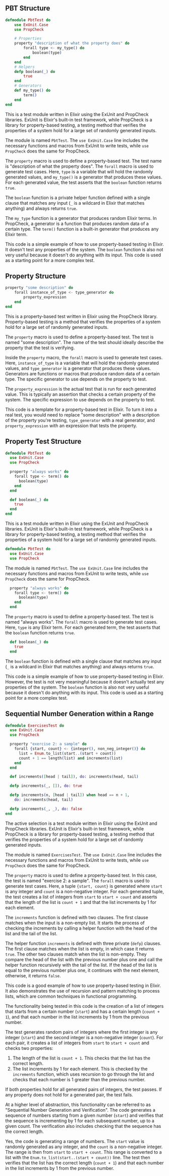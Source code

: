 ## PBT Structure

```elixir
defmodule PbtTest do 
	use ExUnit.Case 
	use PropCheck

	# Properties
	property "description of what the property does" do 
		forall type <- my_type() do
			boolean(type)
		end
	end 
	# Helpers
	defp boolean(_) do 
		true
	end
	# Generators
	def my_type() do 
		term()
	end 
end
```

This is a test module written in Elixir using the ExUnit and PropCheck libraries. ExUnit is Elixir's built-in test framework, while PropCheck is a library for property-based testing, a testing method that verifies the properties of a system hold for a large set of randomly generated inputs.

The module is named `PbtTest`. The `use ExUnit.Case` line includes the necessary functions and macros from ExUnit to write tests, while `use PropCheck` does the same for PropCheck.

The `property` macro is used to define a property-based test. The test name is "description of what the property does". The `forall` macro is used to generate test cases. Here, `type` is a variable that will hold the randomly generated values, and `my_type()` is a generator that produces these values. For each generated value, the test asserts that the `boolean` function returns `true`.

The `boolean` function is a private helper function defined with a single clause that matches any input (`_` is a wildcard in Elixir that matches anything) and always returns `true`.

The `my_type` function is a generator that produces random Elixir terms. In PropCheck, a generator is a function that produces random data of a certain type. The `term()` function is a built-in generator that produces any Elixir term.

This code is a simple example of how to use property-based testing in Elixir. It doesn't test any properties of the system. The `boolean` function is also not very useful because it doesn't do anything with its input. This code is used as a starting point for a more complex test.

## Property Structure

```elixir
property "some description" do
	forall instance_of_type <- type_generator do
		property_expression
	end 
end
```

This is a property-based test written in Elixir using the PropCheck library. Property-based testing is a method that verifies the properties of a system hold for a large set of randomly generated inputs.

The `property` macro is used to define a property-based test. The test is named "some description". The name of the test should ideally describe the property that the test is verifying.

Inside the `property` macro, the `forall` macro is used to generate test cases. Here, `instance_of_type` is a variable that will hold the randomly generated values, and `type_generator` is a generator that produces these values. Generators are functions or macros that produce random data of a certain type. The specific generator to use depends on the property to test.

The `property_expression` is the actual test that is run for each generated value. This is typically an assertion that checks a certain property of the system. The specific expression to use depends on the property to test.

This code is a template for a property-based test in Elixir. To turn it into a real test, you would need to replace "some description" with a description of the property you're testing, `type_generator` with a real generator, and `property_expression` with an expression that tests the property.

## Property Test Structure

```elixir
defmodule PbtTest do
  use ExUnit.Case
  use PropCheck

  property "always works" do
    forall type <- term() do
      boolean(type)
    end
  end

  def boolean(_) do
    true
  end
end
```

This is a test module written in Elixir using the ExUnit and PropCheck libraries. ExUnit is Elixir's built-in test framework, while PropCheck is a library for property-based testing, a testing method that verifies the properties of a system hold for a large set of randomly generated inputs.

```elixir
defmodule PbtTest do
  use ExUnit.Case
  use PropCheck
```

The module is named `PbtTest`. The `use ExUnit.Case` line includes the necessary functions and macros from ExUnit to write tests, while `use PropCheck` does the same for PropCheck.

```elixir
  property "always works" do
    forall type <- term() do
      boolean(type)
    end
  end
```

The `property` macro is used to define a property-based test. The test is named "always works". The `forall` macro is used to generate test cases. Here, `type` is any Elixir term. For each generated term, the test asserts that the `boolean` function returns `true`.

```elixir
  def boolean(_) do
    true
  end
```

The `boolean` function is defined with a single clause that matches any input (`_` is a wildcard in Elixir that matches anything) and always returns `true`.

This code is a simple example of how to use property-based testing in Elixir. However, the test is not very meaningful because it doesn't actually test any properties of the system. The `boolean` function is also not very useful because it doesn't do anything with its input. This code is used as a starting point for a more complex test.

## Sequential Number Generation within a Range

```elixir
defmodule ExercisesTest do
  use ExUnit.Case
  use PropCheck

  property "exercise 2: a sample" do
    forall {start, count} <- {integer(), non_neg_integer()} do
      list = Enum.to_list(start..(start + count))
      count + 1 == length(list) and increments(list)
    end
  end

  def increments([head | tail]), do: increments(head, tail)

  defp increments(_, []), do: true

  defp increments(n, [head | tail]) when head == n + 1,
    do: increments(head, tail)

  defp increments(_, _), do: false
end
```

The active selection is a test module written in Elixir using the ExUnit and PropCheck libraries. ExUnit is Elixir's built-in test framework, while PropCheck is a library for property-based testing, a testing method that verifies the properties of a system hold for a large set of randomly generated inputs.

The module is named `ExercisesTest`. The `use ExUnit.Case` line includes the necessary functions and macros from ExUnit to write tests, while `use PropCheck` does the same for PropCheck.

The `property` macro is used to define a property-based test. In this case, the test is named "exercise 2: a sample". The `forall` macro is used to generate test cases. Here, a tuple `{start, count}` is generated where `start` is any integer and `count` is a non-negative integer. For each generated tuple, the test creates a list of integers from `start` to `start + count` and asserts that the length of the list is `count + 1` and that the list increments by 1 for each element.

The `increments` function is defined with two clauses. The first clause matches when the input is a non-empty list. It starts the process of checking the increments by calling a helper function with the head of the list and the tail of the list.

The helper function `increments` is defined with three private (`defp`) clauses. The first clause matches when the list is empty, in which case it returns `true`. The other two clauses match when the list is non-empty. They compare the head of the list with the previous number plus one and call the helper function recursively with the tail of the list. If the head of the list is equal to the previous number plus one, it continues with the next element, otherwise, it returns `false`.

This code is a good example of how to use property-based testing in Elixir. It also demonstrates the use of recursion and pattern matching to process lists, which are common techniques in functional programming.

The functionality being tested in this code is the creation of a list of integers that starts from a certain number (`start`) and has a certain length (`count + 1`), and that each number in the list increments by 1 from the previous number.

The test generates random pairs of integers where the first integer is any integer (`start`) and the second integer is a non-negative integer (`count`). For each pair, it creates a list of integers from `start` to `start + count` and checks two properties:

1. The length of the list is `count + 1`. This checks that the list has the correct length.
2. The list increments by 1 for each element. This is checked by the `increments` function, which uses recursion to go through the list and checks that each number is 1 greater than the previous number.

If both properties hold for all generated pairs of integers, the test passes. If any property does not hold for a generated pair, the test fails.

At a higher level of abstraction, this functionality can be referred to as "Sequential Number Generation and Verification". The code generates a sequence of numbers starting from a given number (`start`) and verifies that the sequence is incrementing by 1 for each subsequent number, up to a given count. The verification also includes checking that the sequence has the correct length.

Yes, the code is generating a range of numbers. The `start` value is randomly generated as any integer, and the `count` is a non-negative integer. The range is then from `start` to `start + count`. This range is converted to a list with the `Enum.to_list(start..(start + count))` line. The test then verifies that the list has the correct length (`count + 1`) and that each number in the list increments by 1 from the previous number.
